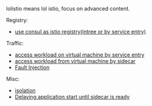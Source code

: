 lolistio means lol istio, focus on advanced content.

Registry:

- [use consul as istio registry(intree or by service entry)](registry/consul/consul.md)

Traffic:

- [access workload on virtual machine by service entry](traffic/service-entry.md)
- [access workload from virtual machine by sidecar](traffic/vm-with-sidecar/vm-with-sidecar.md)
- [Fault Injection](traffic/fault-injection/fault-injection.md)

Misc:
- [isolation](misc/isolation.md)
- [Delaying application start until sidecar is ready](misc/sidecar-sequence.md)

<!-- - [Debug](misc/debug.md) -->
<!-- - [canary upgrade of istio](setup/upgrade/canary-upgrade.md) -->

